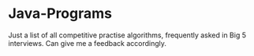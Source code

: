 # Java-Programs

Just a list of all competitive practise algorithms, frequently asked in Big 5 interviews. Can give me a feedback accordingly.

